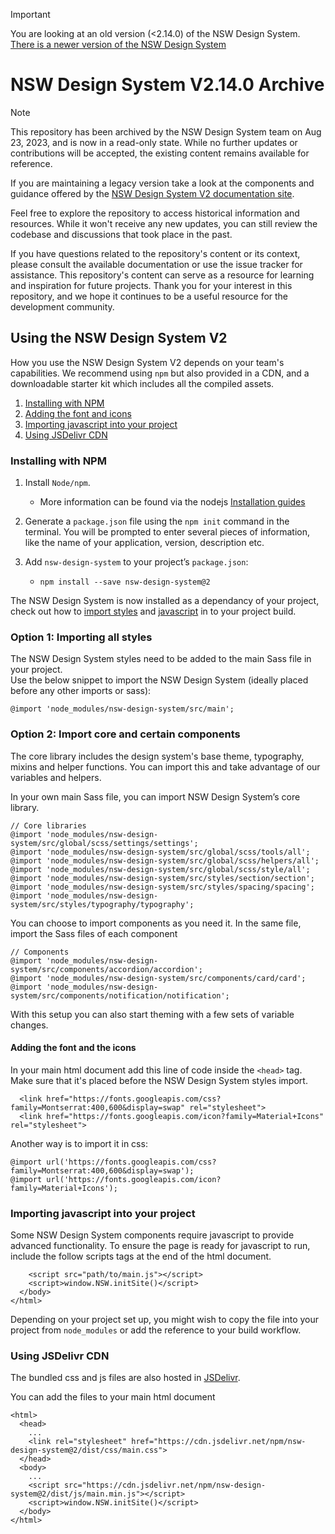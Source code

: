 
> [!IMPORTANT]
> You are looking at an old version (<2.14.0) of the NSW Design System. [There is a newer version of the NSW Design System](https://github.com/digitalnsw/nsw-design-system)

# NSW Design System V2.14.0 Archive

> [!NOTE]
> This repository has been archived by the NSW Design System team on Aug 23, 2023, and is now in a read-only state. While no further updates or contributions will be accepted, the existing content remains available for reference.
>
> If you are maintaining a legacy version take a look at the components and guidance offered by the [NSW Design System V2 documentation site](https://nswdesignsystem.surge.sh).
> 
> Feel free to explore the repository to access historical information and resources. While it won't receive any new updates, you can still review the codebase and discussions that took place in the past.
> 
> If you have questions related to the repository's content or its context, please consult the available documentation or use the issue tracker for assistance. This repository's content can serve as a resource for learning and inspiration for future projects. Thank you for your interest in this repository, and we hope it continues to be a useful resource for the development community.


## Using the NSW Design System V2

How you use the NSW Design System V2 depends on your team's capabilities. We recommend using `npm` but also provided in a CDN, and a downloadable starter kit which includes all the compiled assets.

 1. [Installing with NPM](#installing-with-npm)
 3. [Adding the font and icons](#adding-the-font-and-the-icons)
 4. [Importing javascript into your project](#importing-javascript-into-your-project)
 5. [Using JSDelivr CDN](#using-jsdelivr-cdn)
 
### Installing with NPM
1.  Install  `Node/npm`. 
    
    -   More information can be found via the nodejs [Installation guides](https://nodejs.org/en/download/)
    
2.  Generate a `package.json` file using the `npm init` command in the terminal. You will be prompted to enter several pieces of information, like the name of your application, version, description etc.
    
4.  Add  `nsw-design-system`  to your project’s  `package.json`:
    - `npm install --save nsw-design-system@2`

The NSW Design System is now installed as a dependancy of your project, check out how to [import styles](#importing-styles-into-your-project) and [javascript](#importing-javascript-into-your-project) in to your project build.

### Option 1: Importing all styles
The NSW Design System styles need to be added to the main Sass file in your project.  
Use the below snippet to import the NSW Design System (ideally placed before any other imports or sass):
```
@import 'node_modules/nsw-design-system/src/main';
```

### Option 2: Import core and certain components
The core library includes the design system's base theme, typography, mixins and helper functions. You can import this and take advantage of our variables and helpers.

In your own main Sass file, you can import NSW Design System’s core library.

```
// Core libraries
@import 'node_modules/nsw-design-system/src/global/scss/settings/settings';
@import 'node_modules/nsw-design-system/src/global/scss/tools/all';
@import 'node_modules/nsw-design-system/src/global/scss/helpers/all';
@import 'node_modules/nsw-design-system/src/global/scss/style/all';
@import 'node_modules/nsw-design-system/src/styles/section/section';
@import 'node_modules/nsw-design-system/src/styles/spacing/spacing';
@import 'node_modules/nsw-design-system/src/styles/typography/typography';

```

You can choose to import components as you need it. In the same file, import the Sass files of each component

```
// Components
@import 'node_modules/nsw-design-system/src/components/accordion/accordion';
@import 'node_modules/nsw-design-system/src/components/card/card';
@import 'node_modules/nsw-design-system/src/components/notification/notification';
```

With this setup you can also start theming with a few sets of variable changes.

#### Adding the font and the icons
In your main html document add this line of code inside the `<head>` tag. Make sure that it's placed before the NSW Design System styles import.
```
  <link href="https://fonts.googleapis.com/css?family=Montserrat:400,600&display=swap" rel="stylesheet">
  <link href="https://fonts.googleapis.com/icon?family=Material+Icons" rel="stylesheet">
```
Another way is to import it in css:
```
@import url('https://fonts.googleapis.com/css?family=Montserrat:400,600&display=swap');
@import url('https://fonts.googleapis.com/icon?family=Material+Icons');
```
### Importing javascript into your project
Some NSW Design System components require javascript to provide advanced functionality. To ensure the page is ready for javascript to run, include the follow scripts tags at the end of the html document.
```
    <script src="path/to/main.js"></script>
    <script>window.NSW.initSite()</script>
  </body>
</html>
```
Depending on your project set up, you might wish to copy the file into your project from `node_modules` or add the reference to your build workflow.


### Using JSDelivr CDN
The bundled css and js files are also hosted in [JSDelivr](https://www.jsdelivr.com).

You can add the files to your main html document
```
<html>
  <head>
    ...
    <link rel="stylesheet" href="https://cdn.jsdelivr.net/npm/nsw-design-system@2/dist/css/main.css">
  </head>
  <body>
    ...
    <script src="https://cdn.jsdelivr.net/npm/nsw-design-system@2/dist/js/main.min.js"></script>
    <script>window.NSW.initSite()</script>
  </body>
</html>
```
